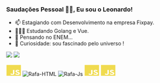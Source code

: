 ### Saudações Pessoal 🖖🏻, Eu sou o Leonardo!

- 📫 Estagiando com Desenvolvimento na empresa Fixpay.
- 👨🏻‍💻 Estudando Golang e Vue.
- 💬 Pensando no ENEM...
- 🚀 Curiosidade: sou fascinado pelo universo !

<div> 
  <a href="https://github.com/LeoCasttr0"></a>
  <img height="180em" src="https://github-readme-stats.vercel.app/api?username=LeoCasttr0&show_icons=true&theme=transparent"/>


   <img height="180em" src="https://github-readme-stats.versel.app/api/top-langs/?username=LeoCasttr0layout=compact&langs_count=16&theme=dark"/>
</div>

<div style="display: inline_block"><br>
    <img alignt="center" alt ="Rafa-Js" height="30" width="40" src="https://raw.githubusercontent.com/devicons/devicon/master/icons/javascript/javascript-plain.svg">
     <img alignt="center" alt ="Rafa-HTML" height="30" width="40" src="https://raw.githubusercontent.com/devicons/devicon/master/icons/html15/html15-original.svg">
      <img alignt="center" alt ="Rafa-Js" height="30" width="40" src="https://raw.githubusercontent.com/devicons/devicon/master/icons/javascript/javas.svg">
        <img alignt="center" alt ="Rafa-Js" height="30" width="40" src="https://raw.githubusercontent.com/devicons/devicon/master/icons/javascript/javascript-plain.svg">
          <img alignt="center" alt ="Rafa-Js" height="30" width="40" src="https://raw.githubusercontent.com/devicons/devicon/master/icons/javascript/javascript-plain.svg">
    
</div> 
